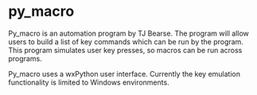 py_macro
========

Py_macro is an automation program by TJ Bearse. The program will allow users to build a list of key commands which can be run by the program. This program simulates user key presses, so macros can be run across programs.

Py_macro uses a wxPython user interface. Currently the key emulation functionality is limited to Windows environments.